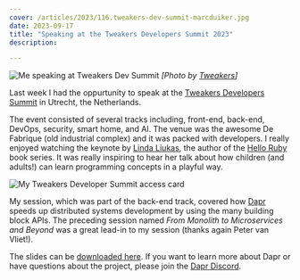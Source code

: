 ```yaml
---
cover: /articles/2023/116.tweakers-dev-summit-marcduiker.jpg
date: 2023-09-17
title: "Speaking at the Tweakers Developers Summit 2023"
description:

---
```


![Me speaking at Tweakers Dev Summit](/articles/2023/116.tweakers-dev-summit-marcduiker.jpg)
*\[Photo by [Tweakers](https://tweakers.net/)\]*

Last week I had the oppurtunity to speak at the [Tweakers Developers Summit](https://tweakers.net/partners/devsummit2023/1900/sprekerstracks/) in Utrecht, the Netherlands.

The event consisted of several tracks including, front-end, back-end, DevOps, security, smart home, and AI. The venue was the awesome De Fabrique (old industrial complex) and it was packed with developers. I really enjoyed watching the keynote by [Linda Liukas](http://lindaliukas.com/), the author of the [Hello Ruby](http://www.helloruby.com/) book series. It was really inspiring to hear her talk about how children (and adults!) can learn programming concepts in a playful way.

![My Tweakers Developer Summit access card](/articles/2023/116.tweakers-dev-summit.jpg)

My session, which was part of the back-end track, covered how [Dapr](https://dapr.io) speeds up distributed systems development by using the many building block APIs. The preceding session named _From Monolith to Microservices and Beyond_ was a great lead-in to my session (thanks again Peter van Vliet!).

The slides can be <a href="/articles/2023/116.tweakers-dev-summit-presentation.pdf" target="_blank">downloaded here</a>. If you want to learn more about Dapr or have questions about the project, please join the [Dapr Discord](http://bit.ly/dapr-discord).
